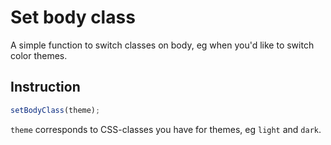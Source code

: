 # Set body class

A simple function to switch classes on body, eg when you'd like to switch color themes.

## Instruction

```js
setBodyClass(theme);
```

`theme` corresponds to CSS-classes you have for themes, eg `light` and `dark`.
